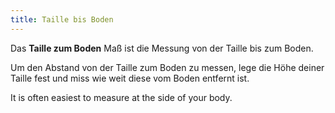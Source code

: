 ```yaml
---
title: Taille bis Boden
---
```


Das **Taille zum Boden** Maß ist die Messung von der Taille bis zum Boden.

Um den Abstand von der Taille zum Boden zu messen, lege die Höhe deiner Taille fest und miss wie weit diese vom Boden entfernt ist.

It is often easiest to measure at the side of your body.
<MeasieImage />

